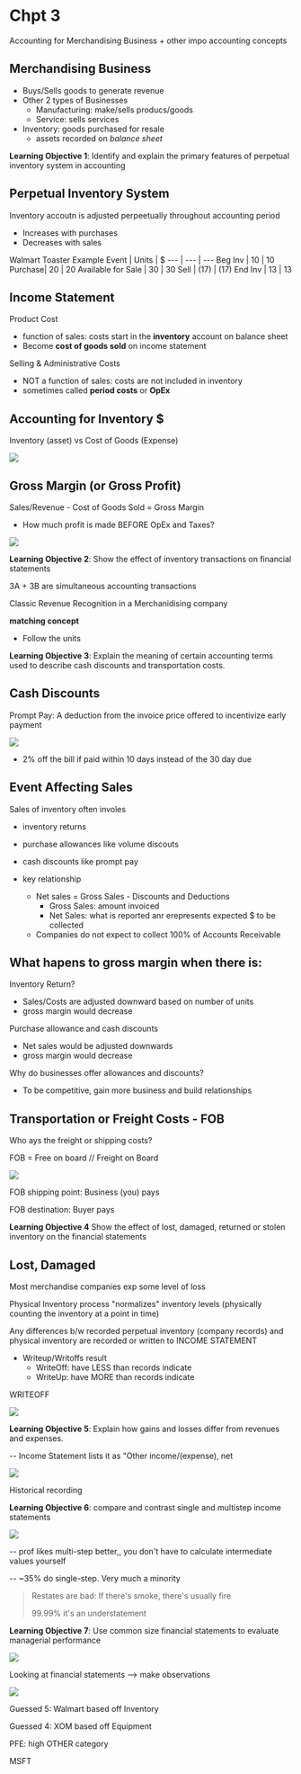 # Chpt 3

Accounting for Merchandising Business + other impo accounting concepts

## Merchandising Business

- Buys/Sells goods to generate revenue
- Other 2 types of Businesses
  - Manufacturing: make/sells producs/goods
  - Service: sells services
- Inventory: goods purchased for resale
  - assets recorded on *balance sheet*

**Learning Objective 1**:  Identify and explain the primary features of perpetual inventory system in accounting

## Perpetual Inventory System

Inventory accoutn is adjusted perpeetually throughout accounting period
- Increases with purchases
- Decreases with sales

Walmart Toaster Example
Event   | Units | $
---     | ---   | ---
Beg Inv | 10    | 10
Purchase| 20    | 20
Available for Sale | 30 | 30
Sell    | (17)  | (17)
End Inv | 13    | 13

## Income Statement

Product Cost
- function of sales: costs start in the **inventory** account on balance sheet
- Become **cost of goods sold** on income statement

Selling & Administrative Costs
- NOT a function of sales: costs are not included in inventory
- sometimes called **period costs** or **OpEx**

## Accounting for Inventory $ 

Inventory (asset) vs Cost of Goods (Expense)

![](images/2023-04-13-11-26-48.png)

## Gross Margin (or Gross Profit)

Sales/Revenue - Cost of Goods Sold = Gross Margin

- How much profit is made BEFORE OpEx and Taxes?

![](images/2023-04-13-11-41-16.png)

**Learning Objective 2**: Show the effect of inventory transactions on financial statements

3A + 3B are simultaneous accounting transactions

Classic Revenue Recognition in a Merchanidising company

**matching concept**
- Follow the units

**Learning Objective 3**: Explain the meaning of certain accounting terms used to describe cash discounts and transportation costs.

## Cash Discounts

Prompt Pay: A deduction from the invoice price offered to incentivize early payment

![](images/2023-04-13-11-49-47.png)
- 2% off the bill if paid within 10 days instead of the 30 day due

## Event Affecting Sales

Sales of inventory often involes
- inventory returns
- purchase allowances like volume discouts
- cash discounts like prompt pay

- key relationship
  - Net sales = Gross Sales - Discounts and Deductions
    - Gross Sales: amount invoiced
    - Net Sales: what is reported anr erepresents expected $ to be collected
  - Companies do not expect to collect 100% of Accounts Receivable

## What hapens to gross margin when there is:

Inventory Return?
- Sales/Costs are adjusted downward based on number of units 
- gross margin would decrease

Purchase allowance and cash discounts
- Net sales would be adjusted downwards
- gross margin would decrease

Why do businesses offer allowances and discounts?
- To be competitive, gain more business and build relationships

## Transportation or Freight Costs - FOB

Who ays the freight or shipping costs?

FOB = Free on board // Freight on Board

![](images/2023-04-13-11-57-05.png)

FOB shipping point: Business (you) pays

FOB destination: Buyer pays

**Learning Objective 4** Show the effect of lost, damaged, returned or stolen inventory on the financial statements

## Lost, Damaged

Most merchandise companies exp some level of loss

Physical Inventory process "normalizes" inventory levels (physically counting the inventory at a point in time)

Any differences b/w recorded perpetual inventory (company records) and physical inventory are recorded or written to INCOME STATEMENT
- Writeup/Writoffs result
  - WriteOff: have LESS than records indicate
  - WriteUp: have MORE than records indicate

WRITEOFF

![](images/2023-04-13-12-02-15.png)

**Learning Objective 5**: Explain how gains and losses differ from revenues and expenses.

-- Income Statement lists it as "Other income/(expense), net

![](images/2023-04-13-12-04-45.png)

Historical recording

**Learning Objective 6**: compare and contrast single and multistep income statements

![](images/2023-04-13-12-07-31.png)

-- prof likes multi-step better,, you don't have to calculate intermediate values yourself

-- ~35% do single-step. Very much a minority

> Restates are bad: If there's smoke, there's usually fire
>
> 99.99% it's an understatement

**Learning Objective 7**: Use common size financial statements to evaluate managerial performance

![](images/2023-04-13-12-09-00.png)

Looking at financial statements --> make observations

![](images/2023-04-13-12-17-40.png)

Guessed 5: Walmart based off Inventory

Guessed 4: XOM based off Equipment 

PFE: high OTHER category

MSFT